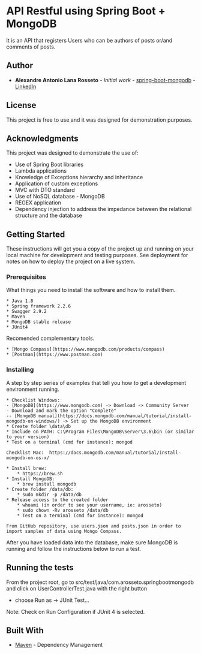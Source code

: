 # API Restful using Spring Boot + MongoDB

It is an API that registers Users who can be authors of posts or/and comments of posts.

## Author

* **Alexandre Antonio Lana Rosseto** - *Initial work* - [spring-boot-mongodb](https://github.com/alexandrerosseto/spring-boot-mongodb) - [LinkedIn](https://www.linkedin.com/in/alexandrerosseto)

## License

This project is free to use and it was designed for demonstration purposes.

## Acknowledgments

This project was designed to demonstrate the use of:

* Use of Spring Boot libraries
* Lambda applications
* Knowledge of Exceptions hierarchy and inheritance
* Application of custom exceptions
* MVC with DTO standard
* Use of NoSQL database - MongoDB
* REGEX application
* Dependency injection to address the impedance between the relational structure and the database

## Getting Started

These instructions will get you a copy of the project up and running on your local machine for development and testing purposes. See deployment for notes on how to deploy the project on a live system.

### Prerequisites

What things you need to install the software and how to install them.

```
* Java 1.8
* Spring framework 2.2.6
* Swagger 2.9.2
* Maven
* MongoDB stable release
* JUnit4
```
Recomended complementary tools.

```
* [Mongo Compass](https://www.mongodb.com/products/compass)
* [Postman](https://www.postman.com)
```

### Installing

A step by step series of examples that tell you how to get a development environment running.

```
* Checklist Windows: 
- [MongoDB](https://www.mongodb.com) -> Download -> Community Server 
- Download and mark the option "Complete"
-- [MongoDB manual](https://docs.mongodb.com/manual/tutorial/install-mongodb-on-windows/) -> Set up the MongoDB environment 
* Create folder \data\db 
* Include on PATH: C:\Program Files\MongoDB\Server\3.6\bin (or similar to your version) 
* Test on a terminal (cmd for instance): mongod 
```
```
Checklist Mac:  https://docs.mongodb.com/manual/tutorial/install-mongodb-on-os-x/ 
 
* Install brew: 
	* https://brew.sh 
* Install MongoDB: 
	* brew install mongodb 
* Create folder /data/db:
	* sudo mkdir -p /data/db 
* Release access to the created folder
	* whoami (in order to see your username, ie: arosseto) 
	* sudo chown -Rv arosseto /data/db 
	* Test on a terminal (cmd for instance): mongod
```
```
From GitHub repository, use users.json and posts.json in order to import samples of data using Mongo Compass.
```

After you have loaded data into the database, make sure MongoDB is running and follow the instructions below to run a test.

## Running the tests

From the project root, go to src/test/java/com.arosseto.springbootmongodb and click on UserControllerTest.java with the right button
* choose Run as -> JUnit Test...

Note: Check on Run Configuration if JUnit 4 is selected.

## Built With

* [Maven](https://maven.apache.org/) - Dependency Management


